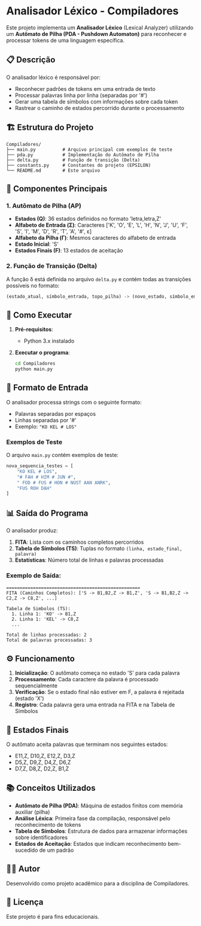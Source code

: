 # Analisador Léxico - Compiladores

Este projeto implementa um **Analisador Léxico** (Lexical Analyzer) utilizando um **Autômato de Pilha (PDA - Pushdown Automaton)** para reconhecer e processar tokens de uma linguagem específica.

## 📋 Descrição

O analisador léxico é responsável por:
- Reconhecer padrões de tokens em uma entrada de texto
- Processar palavras linha por linha (separadas por '#')
- Gerar uma tabela de símbolos com informações sobre cada token
- Rastrear o caminho de estados percorrido durante o processamento

## 🏗️ Estrutura do Projeto

```
Compiladores/
├── main.py          # Arquivo principal com exemplos de teste
├── pda.py           # Implementação do Autômato de Pilha
├── delta.py         # Função de transição (Delta)
├── constants.py     # Constantes do projeto (EPSILON)
└── README.md        # Este arquivo
```

## 🔧 Componentes Principais

### 1. Autômato de Pilha (AP)
- **Estados (Q)**: 36 estados definidos no formato 'letra,letra,Z'
- **Alfabeto de Entrada (Σ)**: Caracteres ['K', 'O', 'E', 'L', 'H', 'N', 'J', 'U', 'F', 'S', 'I', 'M', 'D', 'R', 'T', 'A', '#', ε]
- **Alfabeto da Pilha (Γ)**: Mesmos caracteres do alfabeto de entrada
- **Estado Inicial**: 'S'
- **Estados Finais (F)**: 13 estados de aceitação

### 2. Função de Transição (Delta)
A função δ está definida no arquivo `delta.py` e contém todas as transições possíveis no formato:
```python
(estado_atual, símbolo_entrada, topo_pilha) -> (novo_estado, símbolo_empilhado)
```

## 🚀 Como Executar

1. **Pré-requisitos**:
   - Python 3.x instalado

2. **Executar o programa**:
   ```bash
   cd Compiladores
   python main.py
   ```

## 📝 Formato de Entrada

O analisador processa strings com o seguinte formato:
- Palavras separadas por espaços
- Linhas separadas por '#'
- Exemplo: `"KO KEL # LOS"`

### Exemplos de Teste

O arquivo `main.py` contém exemplos de teste:
```python
nova_sequencia_testes = [
    "KO KEL # LOS",
    "# FAH # HIM # JUN #",
    " FOD # FUS # HON # NUST AAN ANRK",
    "FUS ROH DAH"
]
```

## 📊 Saída do Programa

O analisador produz:

1. **FITA**: Lista com os caminhos completos percorridos
2. **Tabela de Símbolos (TS)**: Tuplas no formato `(linha, estado_final, palavra)`
3. **Estatísticas**: Número total de linhas e palavras processadas

### Exemplo de Saída:
```
==================================================
FITA (Caminhos Completos): ['S -> B1,B2,Z -> B1,Z', 'S -> B1,B2,Z -> C2,Z -> C8,Z', ...]

Tabela de Simbolos (TS):
  1. Linha 1: 'KO' -> B1,Z
  2. Linha 1: 'KEL' -> C8,Z
  ...

Total de linhas processadas: 2
Total de palavras processadas: 3
```

## ⚙️ Funcionamento

1. **Inicialização**: O autômato começa no estado 'S' para cada palavra
2. **Processamento**: Cada caractere da palavra é processado sequencialmente
3. **Verificação**: Se o estado final não estiver em F, a palavra é rejeitada (estado 'X')
4. **Registro**: Cada palavra gera uma entrada na FITA e na Tabela de Símbolos

## 🎯 Estados Finais

O autômato aceita palavras que terminam nos seguintes estados:
- E11,Z, D10,Z, E12,Z, D3,Z
- D5,Z, D9,Z, D4,Z, D6,Z
- D7,Z, D8,Z, D2,Z, B1,Z

## 📚 Conceitos Utilizados

- **Autômato de Pilha (PDA)**: Máquina de estados finitos com memória auxiliar (pilha)
- **Análise Léxica**: Primeira fase da compilação, responsável pelo reconhecimento de tokens
- **Tabela de Símbolos**: Estrutura de dados para armazenar informações sobre identificadores
- **Estados de Aceitação**: Estados que indicam reconhecimento bem-sucedido de um padrão

## 👨‍💻 Autor

Desenvolvido como projeto acadêmico para a disciplina de Compiladores.

## 📄 Licença

Este projeto é para fins educacionais.